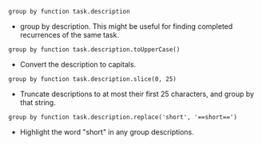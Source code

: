<!-- placeholder to force blank line before included text -->


~~~text
group by function task.description
~~~

- group by description. This might be useful for finding completed recurrences of the same task.


~~~text
group by function task.description.toUpperCase()
~~~

- Convert the description to capitals.


~~~text
group by function task.description.slice(0, 25)
~~~

- Truncate descriptions to at most their first 25 characters, and group by that string.


~~~text
group by function task.description.replace('short', '==short==')
~~~

- Highlight the word "short" in any group descriptions.



<!-- placeholder to force blank line after included text -->
